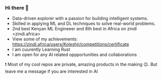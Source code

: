 ### Hi there 👋

- Data-driven explorer with a passion for building intelligent systems. 
- Skilled in applying ML and DL techniques to solve real-world problems.
- 2nd best Kenyan ML Engineeer and 8th best in Africa on zindi <zindi.africa>
- View some of my achievements: https://zindi.africa/users/Koleshjr/competitions/certificate
- I am cuurently Learning Rust
- I am open for any AI related oppportunities and collaborations

❗  Most of my cool repos are private, amazing products in the making 😉. But leave me a message if you are interested in AI <br ><br >

